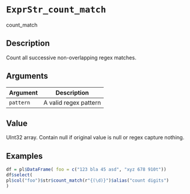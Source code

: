 # `ExprStr_count_match`

count_match


## Description

Count all successive non-overlapping regex matches.


## Arguments

Argument      |Description
------------- |----------------
`pattern`     |     A valid regex pattern


## Value

UInt32 array. Contain null if original value is null or regex capture nothing.


## Examples

```r
df = pl$DataFrame( foo = c("123 bla 45 asd", "xyz 678 910t"))
df$select(
pl$col("foo")$str$count_match(r"{(\d)}")$alias("count digits")
)
```


